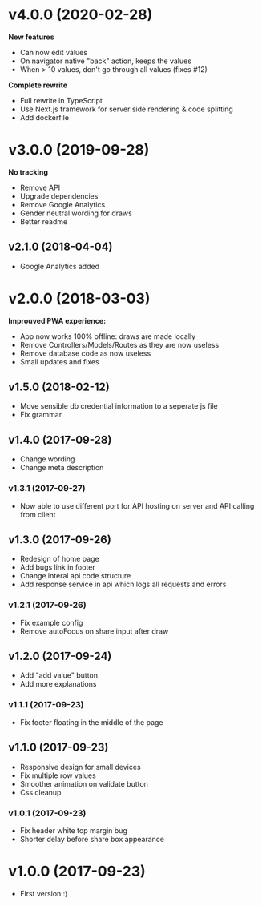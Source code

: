 # v4.0.0 (2020-02-28)

**New features**

  - Can now edit values
  - On navigator native "back" action, keeps the values
  - When > 10 values, don't go through all values (fixes #12)

**Complete rewrite**

  - Full rewrite in TypeScript
  - Use Next.js framework for server side rendering & code splitting
  - Add dockerfile

# v3.0.0 (2019-09-28)

**No tracking**

  - Remove API
  - Upgrade dependencies
  - Remove Google Analytics
  - Gender neutral wording for draws
  - Better readme

## v2.1.0 (2018-04-04)

  - Google Analytics added

# v2.0.0 (2018-03-03)

**Improuved PWA experience:**

  - App now works 100% offline: draws are made locally
  - Remove Controllers/Models/Routes as they are now useless
  - Remove database code as now useless
  - Small updates and fixes

## v1.5.0 (2018-02-12)

  - Move sensible db credential information to a seperate js file
  - Fix grammar

## v1.4.0 (2017-09-28)

  - Change wording
  - Change meta description

### v1.3.1 (2017-09-27)

  - Now able to use different port for API hosting on server and API calling from client

## v1.3.0 (2017-09-26)

  - Redesign of home page
  - Add bugs link in footer
  - Change interal api code structure
  - Add response service in api which logs all requests and errors

### v1.2.1 (2017-09-26)

  - Fix example config
  - Remove autoFocus on share input after draw

## v1.2.0 (2017-09-24)

  - Add "add value" button
  - Add more explanations

### v1.1.1 (2017-09-23)

  - Fix footer floating in the middle of the page

## v1.1.0 (2017-09-23)

  - Responsive design for small devices
  - Fix multiple row values
  - Smoother animation on validate button
  - Css cleanup

### v1.0.1 (2017-09-23)

  - Fix header white top margin bug
  - Shorter delay before share box appearance

# v1.0.0 (2017-09-23)

  - First version :)
